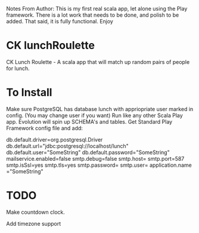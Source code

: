 Notes From Author:
This is my first real scala app, let alone using the Play framework. There is a lot work that needs to be done, and polish
to be added. That said, it is fully functional. Enjoy

# CK lunchRoulette
CK Lunch Roulette - A scala app that will match up random pairs of people for lunch.

# To Install
Make sure PostgreSQL has database lunch with appriopriate user marked in config. (You may change user if you want)
Run like any other Scala Play app. Evolution will spin up SCHEMA's and tables.
Get Standard Play Framework config file and add:

db.default.driver=org.postgresql.Driver
db.default.url="jdbc:postgresql://localhost/lunch"
db.default.user="SomeString"
db.default.password="SomeString"
mailservice.enabled=false
smtp.debug=false
smtp.host=
smtp.port=587
smtp.isSsl=yes
smtp.tls=yes
smtp.password=
smtp.user=
application.name ="SomeString"


# TODO

Make countdown clock.

Add timezone support